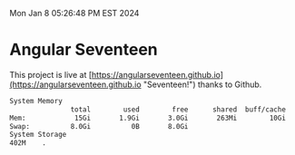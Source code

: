 Mon Jan  8 05:26:48 PM EST 2024

# Angular Seventeen


This project is live at [https://angularseventeen.github.io](https://angularseventeen.github.io "Seventeen!") thanks to Github.

```bash
System Memory
               total        used        free      shared  buff/cache   available
Mem:            15Gi       1.9Gi       3.0Gi       263Mi        10Gi        13Gi
Swap:          8.0Gi          0B       8.0Gi
System Storage
402M	.
```
